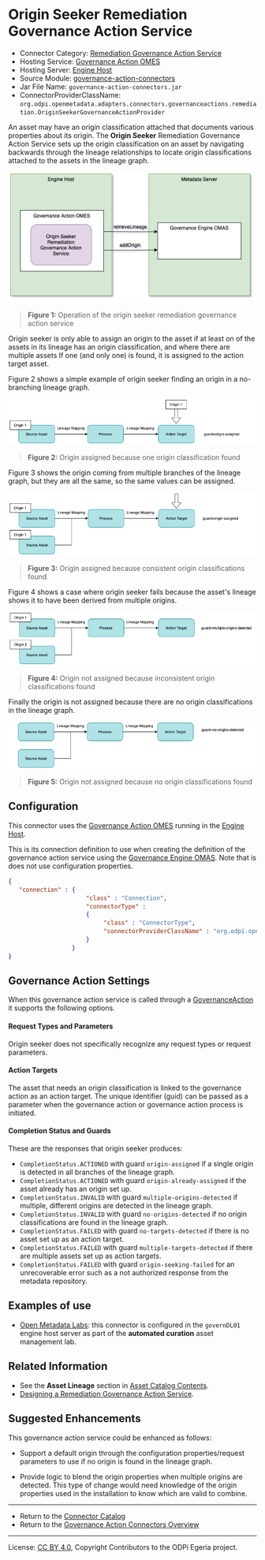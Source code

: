 <!-- SPDX-License-Identifier: CC-BY-4.0 -->
<!-- Copyright Contributors to the ODPi Egeria project. -->


# Origin Seeker Remediation Governance Action Service

* Connector Category: [Remediation Governance Action Service](../../../open-metadata-implementation/frameworks/governance-action-framework/docs/remediation-governance-service.md)
* Hosting Service: [Governance Action OMES](../../../open-metadata-implementation/engine-services/governance-action)
* Hosting Server: [Engine Host](../../../open-metadata-implementation/admin-services/docs/concepts/engine-host.md)
* Source Module: [governance-action-connectors](../../../open-metadata-implementation/adapters/open-connectors/governance-action-connectors)
* Jar File Name: `governance-action-connectors.jar`
* ConnectorProviderClassName: `org.odpi.openmetadata.adapters.connectors.governanceactions.remediation.OriginSeekerGovernanceActionProvider`

An asset may have an origin classification attached that documents various properties
about its origin.
The **Origin Seeker** Remediation Governance Action Service sets up the origin classification on an asset
by navigating backwards through
the lineage relationships to locate origin classifications attached to the assets in
the lineage graph.  


![Figure 1](origin-seeker-remediation-governance-action-service.png#pagewidth)
> **Figure 1:** Operation of the origin seeker remediation governance action service

Origin seeker is only able to assign an origin to the asset if at least on of the
assets in its lineage has an origin classification, and where there are multiple assets
If one (and only one) is found, it is assigned to the action target asset.

Figure 2 shows a simple example of origin seeker finding an origin
in a no-branching lineage graph.

![Figure 2](origin-seeker-remediation-governance-action-service-1.png#pagewidth)
> **Figure 2:** Origin assigned because one origin classification found

Figure 3 shows the origin coming from multiple branches of the lineage
graph, but they are all the same, so the same values can be assigned.

![Figure 3](origin-seeker-remediation-governance-action-service-2.png#pagewidth)
> **Figure 3:** Origin assigned because consistent origin classifications found

Figure 4 shows a case where origin seeker fails because the asset's lineage shows it
to have been derived from multiple origins.

![Figure 4](origin-seeker-remediation-governance-action-service-3.png#pagewidth)
> **Figure 4:** Origin not assigned because inconsistent origin classifications found

Finally the origin is not assigned because there are no origin classifications
in the lineage graph.

![Figure 5](origin-seeker-remediation-governance-action-service-4.png#pagewidth)
> **Figure 5:** Origin not assigned because no origin classifications found

## Configuration

This connector uses the [Governance Action OMES](../../../open-metadata-implementation/engine-services/governance-action)
running in the [Engine Host](../../../open-metadata-implementation/admin-services/docs/concepts/engine-host.md).

This is its connection definition to use when
creating the definition of the governance action service
using the [Governance Engine OMAS](../../../open-metadata-implementation/access-services/governance-engine).
Note that is does not use configuration properties. 


```json
{
   "connection" : { 
                      "class" : "Connection",
                      "connectorType" : 
                      {
                           "class" : "ConnectorType",
                           "connectorProviderClassName" : "org.odpi.openmetadata.adapters.connectors.governanceactions.remediation.OriginSeekerGovernanceActionProvider"           
                      }
                  }
}

```

## Governance Action Settings

When this governance action service is called through a [GovernanceAction](../open-metadata-types/0463-Governance-Actions.md)
it supports the following options.

#### Request Types and Parameters

Origin seeker does not specifically recognize any request types or request parameters.

#### Action Targets

The asset that needs an origin classification is linked to the
governance action as an action target.  The unique identifier (guid)
can be passed as a parameter when the governance action or
governance action process is initiated.

#### Completion Status and Guards

These are the responses that origin seeker produces:

* `CompletionStatus.ACTIONED` with guard `origin-assigned` if a single origin is detected in all branches of the lineage graph.
* `CompletionStatus.ACTIONED` with guard `origin-already-assigned` if the asset already has an origin set up.
* `CompletionStatus.INVALID` with guard `multiple-origins-detected` if multiple, different origins are detected in the lineage graph.
* `CompletionStatus.INVALID` with guard `no-origins-detected` if no origin classifications are found in the lineage graph. 
* `CompletionStatus.FAILED` with guard `no-targets-detected` if there is no asset set up as an action target.
* `CompletionStatus.FAILED` with guard `multiple-targets-detected` if there are multiple assets set up as action targets.
* `CompletionStatus.FAILED` with guard `origin-seeking-failed` for an unrecoverable error such as a
not authorized response from the metadata repository.

## Examples of use

* [Open Metadata Labs](../../../open-metadata-resources/open-metadata-labs): this connector is configured
in the `governDL01` engine host server as part of the **automated curation** asset management lab.

## Related Information

* See the **Asset Lineage** section in [Asset Catalog Contents](../cataloging-assets/asset-catalog-contents.md).
* [Designing a Remediation Governance Action Service](../../../open-metadata-implementation/frameworks/governance-action-framework/docs/remediation-governance-service.md).

## Suggested Enhancements

This governance action service could be enhanced as follows:

* Support a default origin through the configuration properties/request parameters to use if no origin is found in the
  lineage graph.
  
* Provide logic to blend the origin properties when multiple origins are detected.
  This type of change would need knowledge of the origin properties used in the installation
  to know which are valid to combine.

----
* Return to the [Connector Catalog](.)
* Return to the [Governance Action Connectors Overview](../../../open-metadata-implementation/adapters/open-connectors/governance-action-connectors)


----
License: [CC BY 4.0](https://creativecommons.org/licenses/by/4.0/),
Copyright Contributors to the ODPi Egeria project.
